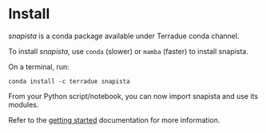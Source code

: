 # Install

_snapista_ is a conda package available under Terradue conda channel.

To install _snapista_, use `conda` (slower) or `mamba` (faster) to install snapista.

On a terminal, run:

```conda install -c terradue snapista```

From your Python script/notebook, you can now import snapista and use its modules. 

Refer to the [getting started](gettingstarted/) documentation for more information.
